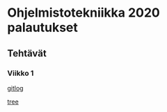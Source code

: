 # Ohjelmistotekniikka 2020 palautukset

## Tehtävät

### Viikko 1
[gitlog](https://github.com/vapsolon/ot-harjoitustyo/blob/master/laskarit/viikko1/gitlog.txt)

[tree](https://github.com/vapsolon/ot-harjoitustyo/blob/master/laskarit/viikko1/komentorivi.txt)

